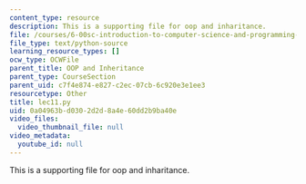 ```yaml
---
content_type: resource
description: This is a supporting file for oop and inharitance.
file: /courses/6-00sc-introduction-to-computer-science-and-programming-spring-2011/0a04963bd0302d2d8a4e60dd2b9ba40e_lec11.py
file_type: text/python-source
learning_resource_types: []
ocw_type: OCWFile
parent_title: OOP and Inheritance
parent_type: CourseSection
parent_uid: c7f4e874-e827-c2ec-07cb-6c920e3e1ee3
resourcetype: Other
title: lec11.py
uid: 0a04963b-d030-2d2d-8a4e-60dd2b9ba40e
video_files:
  video_thumbnail_file: null
video_metadata:
  youtube_id: null
---
```

This is a supporting file for oop and inharitance.

